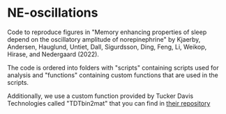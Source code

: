 # NE-oscillations
Code to reproduce figures in "Memory enhancing properties of sleep depend on the oscillatory amplitude of norepinephrine" by Kjaerby, Andersen, Hauglund, Untiet, Dall, Sigurdsson, Ding, Feng, Li, Weikop, Hirase, and Nedergaard (2022).

The code is ordered into folders with "scripts" containing scripts used for analysis and "functions" containing custom functions that are used in the scripts.

Additionally, we use a custom function provided by Tucker Davis Technologies called "TDTbin2mat" that you can find in [their repository](https://github.com/tdtneuro/TDTMatlabSDK)
